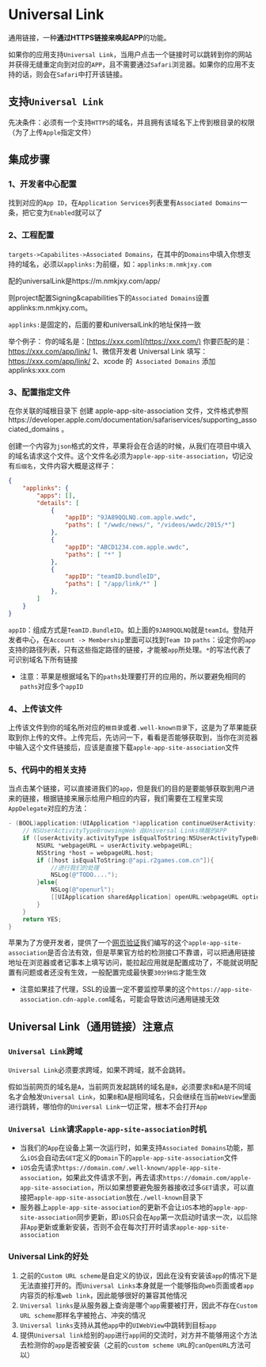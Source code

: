 # Universal Link

通用链接，一种**通过HTTPS链接来唤起APP**的功能。

如果你的应用支持`Universal Link`，当用户点击一个链接时可以跳转到你的网站并获得无缝重定向到对应的`APP`，且不需要通过`Safari`浏览器。如果你的应用不支持的话，则会在`Safari`中打开该链接。

## 支持`Universal Link`

先决条件：必须有一个支持`HTTPS`的域名，并且拥有该域名下上传到根目录的权限（为了上传`Apple`指定文件）

## 集成步骤

### 1、开发者中心配置

找到对应的`App ID`，在`Application Services`列表里有`Associated Domains`一条，把它变为`Enabled`就可以了 

### 2、工程配置

`targets->Capabilites->Associated Domains`，在其中的`Domains`中填入你想支持的域名，必须以`applinks:`为前缀，如：`applinks:m.nmkjxy.com` 

配的universalLink是https://m.nmkjxy.com/app/

则project配置Signing&capabilities下的`Associated Domains`设置applinks:m.nmkjxy.com。

`applinks:`是固定的，后面的要和universalLink的地址保持一致

举个例子：
你的域名是：[https://xxx.com](https://xxx.com/) 你要匹配的是：https://xxx.com/app/link/
1、微信开发者 Universal Link 填写：https://xxx.com/app/link/
2、xcode 的` Associated Domains` 添加 applinks:xxx.com

### 3、配置指定文件

在你关联的域根目录下 创建 apple-app-site-association 文件，文件格式参照https://developer.apple.com/documentation/safariservices/supporting_associated_domains 。

创建一个内容为`json`格式的文件，苹果将会在合适的时候，从我们在项目中填入的域名请求这个文件。这个文件名必须为`apple-app-site-association`，切记没有`后缀名`，文件内容大概是这样子：

```json
{
    "applinks": {
        "apps": [],
        "details": [
            {
                "appID": "9JA89QQLNQ.com.apple.wwdc",
                "paths": [ "/wwdc/news/", "/videos/wwdc/2015/*"]
            },
            {
                "appID": "ABCD1234.com.apple.wwdc",
                "paths": [ "*" ]
            },
          	{
                "appID": "teamID.bundleID",
                "paths": [ "/app/link/*" ]
            },
        ]
    }
}
```

`appID`：组成方式是`TeamID.BundleID`。如上面的`9JA89QQLNQ`就是`teamId`。登陆开发者中心，在`Account -> Membership`里面可以找到`Team ID` `paths`：设定你的`app`支持的路径列表，只有这些指定路径的链接，才能被`app`所处理。`*`的写法代表了可识别域名下所有链接

- 注意：苹果是根据域名下的`paths`处理要打开的应用的，所以要避免相同的`paths`对应多个`appID`

### 4、上传该文件

上传该文件到你的域名所对应的`根目录`或者`.well-known目录`下，这是为了苹果能获取到你上传的文件。上传完后，先访问一下，看看是否能够获取到，当你在浏览器中输入这个文件链接后，应该是直接下载`apple-app-site-association`文件

### 5、代码中的相关支持

当点击某个链接，可以直接进我们的`app`，但是我们的目的是要能够获取到用户进来的链接，根据链接来展示给用户相应的内容，我们需要在工程里实现`AppDelegate`对应的方法：

```objective-c
- (BOOL)application:(UIApplication *)application continueUserActivity:(NSUserActivity *)userActivity restorationHandler:(void (^)(NSArray * _Nullable))restorationHandler {
    // NSUserActivityTypeBrowsingWeb 由Universal Links唤醒的APP
    if ([userActivity.activityType isEqualToString:NSUserActivityTypeBrowsingWeb]){
        NSURL *webpageURL = userActivity.webpageURL;
        NSString *host = webpageURL.host;
        if ([host isEqualToString:@"api.r2games.com.cn"]){
            //进行我们的处理
            NSLog(@"TODO....");
        }else{
            NSLog(@"openurl");
            [[UIApplication sharedApplication] openURL:webpageURL options:nil completionHandler:nil];
        }
    }
    return YES;
}
```

苹果为了方便开发者，提供了一个[网页验证](https://link.juejin.cn?target=https%3A%2F%2Fsearch.developer.apple.com%2Fappsearch-validation-tool%2F)我们编写的这个`apple-app-site-association`是否合法有效，但是苹果官方给的检测接口不靠谱，可以把通用链接地址在浏览器或者记事本上填写访问，能拉起应用就是配置成功了，不能就说明配置有问题或者还没有生效，一般配置完成最快要`30分钟后`才能生效

- 注意如果挂了代理，SSL的设置一定不要监控苹果的这个`https://app-site-association.cdn-apple.com`域名，可能会导致访问通用链接无效

## Universal Link（通用链接）注意点

### `Universal Link`跨域

`Universal Link`必须要求跨域，如果不跨域，就不会跳转。

假如当前网页的域名是`A`，当前网页发起跳转的域名是`B`，必须要求`B`和`A`是不同域名才会触发`Universal Link`，如果`B`和`A`是相同域名，只会继续在当前`WebView`里面进行跳转，哪怕你的`Universal Link`一切正常，根本不会打开`App` 

### `Universal Link`请求`apple-app-site-association`时机

- 当我们的`App`在设备上第一次运行时，如果支持`Associated Domains`功能，那么`iOS`会自动去`GET`定义的`Domain`下的`apple-app-site-association`文件
- `iOS`会先请求`https://domain.com/.well-known/apple-app-site-association`，如果此文件请求不到，再去请求`https://domain.com/apple-app-site-association`，所以如果想要避免服务器接收过多`GET`请求，可以直接把`apple-app-site-association`放在`./well-known`目录下
- 服务器上`apple-app-site-association`的更新不会让`iOS`本地的`apple-app-site-association`同步更新，即`iOS`只会在`App`第一次启动时请求一次，以后除非`App`更新或重新安装，否则不会在每次打开时请求`apple-app-site-association`

### Universal Link的好处

1. 之前的`Custom URL scheme`是自定义的协议，因此在没有安装该`app`的情况下是无法直接打开的。而`Universal Links`本身就是一个能够指向`web`页面或者`app`内容页的标准`web link`，因此能够很好的兼容其他情况
2. `Universal links`是从服务器上查询是哪个`app`需要被打开，因此不存在`Custom URL scheme`那样名字被抢占、冲突的情况
3. `Universal links`支持从其他`app`中的`UIWebView`中跳转到目标`app`
4. 提供`Universal link`给别的`app`进行`app`间的交流时，对方并不能够用这个方法去检测你的`app`是否被安装（之前的`custom scheme URL`的`canOpenURL`方法可以）